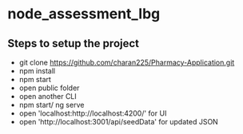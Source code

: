 # node_assessment_lbg

## Steps to setup the project

- git clone https://github.com/charan225/Pharmacy-Application.git
- npm install
- npm start
- open public folder 
- open another CLI
- npm start/ ng serve
- open 'localhost:http://localhost:4200/' for UI
- open 'http://localhost:3001/api/seedData' for updated JSON
